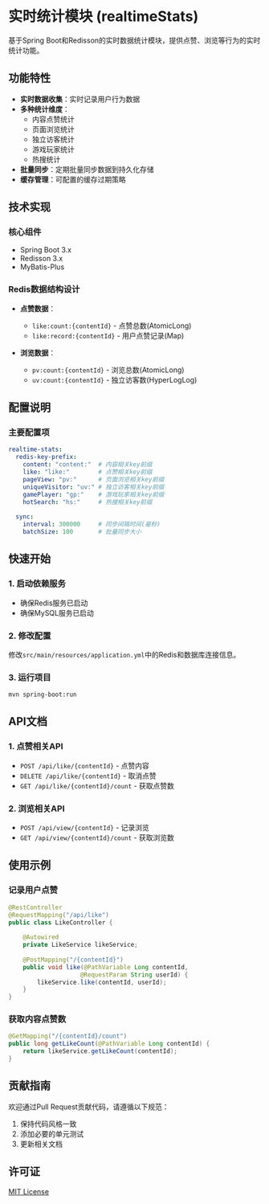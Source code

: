 # 实时统计模块 (realtimeStats)

基于Spring Boot和Redisson的实时数据统计模块，提供点赞、浏览等行为的实时统计功能。

## 功能特性

- **实时数据收集**：实时记录用户行为数据
- **多种统计维度**：
  - 内容点赞统计
  - 页面浏览统计
  - 独立访客统计
  - 游戏玩家统计
  - 热搜统计
- **批量同步**：定期批量同步数据到持久化存储
- **缓存管理**：可配置的缓存过期策略

## 技术实现

### 核心组件
- Spring Boot 3.x
- Redisson 3.x
- MyBatis-Plus

### Redis数据结构设计
- **点赞数据**：
  - `like:count:{contentId}` - 点赞总数(AtomicLong)
  - `like:record:{contentId}` - 用户点赞记录(Map)
  
- **浏览数据**：
  - `pv:count:{contentId}` - 浏览总数(AtomicLong)
  - `uv:count:{contentId}` - 独立访客数(HyperLogLog)

## 配置说明

### 主要配置项
```yaml
realtime-stats:
  redis-key-prefix:
    content: "content:"  # 内容相关key前缀
    like: "like:"        # 点赞相关key前缀
    pageView: "pv:"      # 页面浏览相关key前缀
    uniqueVisitor: "uv:" # 独立访客相关key前缀
    gamePlayer: "gp:"    # 游戏玩家相关key前缀
    hotSearch: "hs:"     # 热搜相关key前缀
  
  sync:
    interval: 300000     # 同步间隔时间(毫秒)
    batchSize: 100       # 批量同步大小
```

## 快速开始

### 1. 启动依赖服务
- 确保Redis服务已启动
- 确保MySQL服务已启动

### 2. 修改配置
修改`src/main/resources/application.yml`中的Redis和数据库连接信息。

### 3. 运行项目
```bash
mvn spring-boot:run
```



## API文档

### 1. 点赞相关API
- `POST /api/like/{contentId}` - 点赞内容
- `DELETE /api/like/{contentId}` - 取消点赞
- `GET /api/like/{contentId}/count` - 获取点赞数

### 2. 浏览相关API
- `POST /api/view/{contentId}` - 记录浏览
- `GET /api/view/{contentId}/count` - 获取浏览数

## 使用示例

### 记录用户点赞
```java
@RestController
@RequestMapping("/api/like")
public class LikeController {
    
    @Autowired
    private LikeService likeService;
    
    @PostMapping("/{contentId}")
    public void like(@PathVariable Long contentId, 
                    @RequestParam String userId) {
        likeService.like(contentId, userId);
    }
}
```

### 获取内容点赞数
```java
@GetMapping("/{contentId}/count")
public long getLikeCount(@PathVariable Long contentId) {
    return likeService.getLikeCount(contentId);
}
```

## 贡献指南

欢迎通过Pull Request贡献代码，请遵循以下规范：
1. 保持代码风格一致
2. 添加必要的单元测试
3. 更新相关文档

## 许可证

[MIT License](../LICENSE)
